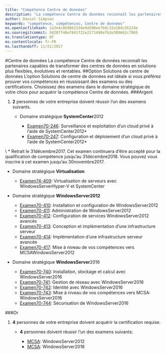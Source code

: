 ```yaml
---
title: "Compétence Centre de données"
description: "La compétence Centre de données reconnaît les partenaires capables de transformer des centres de données en solutions plus flexibles, évolutives et rentables."
author: Daniel Simpson
keywords: "compétence, compétences, Centre de données"
ms.openlocfilehash: 1a3e4c8b9bb2334e9a500ee7b8c32a184c26124e
ms.sourcegitcommit: 5d287f46ef841f21e2171498efb2e309662c7965
ms.translationtype: HT
ms.contentlocale: fr-FR
ms.lasthandoff: 11/21/2017
---
```

#<a name="datacenter"></a>Centre de données
La compétence Centre de données reconnaît les partenaires capables de transformer des centres de données en solutions plus flexibles, évolutives et rentables.
##<a name="datacenter-solutions-option"></a>Option Solutions de centre de données
L’option Solutions de centre de données est idéale si vous préférez prouver vos compétences en réussissant des examens ou des certifications. Choisissez des examens dans le domaine stratégique de votre choix pour acquérir la compétence Centre de données.
###<a name="silver"></a>Argent
1. **2** personnes de votre entreprise doivent réussir l’un des examens suivants.

    - Domaine stratégique **SystemCenter**2012

        - [Examen70-246](https://www.microsoft.com/en-us/learning/exam-70-246.aspx): Surveillance et exploitation d’un cloud privé à l’aide de SystemCenter2012*
        - [Examen70-247](https://www.microsoft.com/en-us/learning/exam-70-247.aspx): Configuration et déploiement d’un cloud privé à l’aide de SystemCenter2012*

\ * Retrait le 31décembre2017. Cet examen continuera d’être accepté pour la qualification de compétence jusqu’au 31décembre2018. Vous pouvez vous inscrire à cet examen jusqu’au 30novembre2017.

   - Domaine stratégique **Virtualisation**

        - [Examen74-409](https://www.microsoft.com/en-us/learning/exam-74-409.aspx): Virtualisation de serveurs avec WindowsServerHyper-V et SystemCenter

   - Domaine stratégique **WindowsServer2012**

        - [Examen70-410](https://www.microsoft.com/en-us/learning/exam-70-410.aspx): Installation et configuration de WindowsServer2012
        - [Examen70-411](https://www.microsoft.com/en-us/learning/exam-70-411.aspx): Administration de WindowsServer2012
        - [Examen70-412](https://www.microsoft.com/en-us/learning/exam-70-412.aspx): Configuration de services WindowsServer2012 avancés
        - [Examen70-413](https://www.microsoft.com/en-us/learning/exam-70-413.aspx): Conception et implémentation d’une infrastructure serveur
        - [Examen70-414](https://www.microsoft.com/en-us/learning/exam-70-414.aspx): Implémentation d’une infrastructure serveur avancée
        - [Examen70-417](https://www.microsoft.com/en-us/learning/exam-70-417.aspx): Mise à niveau de vos compétences vers MCSAWindowsServer2012

   - Domaine stratégique **WindowsServer**2016
        - [Examen70-740](https://www.microsoft.com/en-us/learning/exam-70-740.aspx): Installation, stockage et calcul avec WindowsServer2016
        - [Examen70-741](https://www.microsoft.com/en-us/learning/exam-70-741.aspx): Gestion de réseau avec WindowsServer2016
        - [Examen70-742](https://www.microsoft.com/en-us/learning/exam-70-742.aspx): Identité avec WindowsServer2016
        - [Examen70-743](https://www.microsoft.com/en-us/learning/exam-70-743.aspx): Mise à niveau de vos compétences vers MCSA: WindowsServer2016
        - [Examen70-744](https://www.microsoft.com/en-us/learning/exam-70-744.aspx): Sécurisation de WindowsServer2016

###<a name="gold"></a>Or
1. **4** personnes de votre entreprise doivent acquérir la certification requise.

    - **4** personnes doivent réussir l’un des examens suivants:

        - [MCSA](https://www.microsoft.com/en-us/learning/mcsa-windows-server-certification.aspx): WindowsServer2012
        - [MCSA](https://www.microsoft.com/en-us/learning/mcsa-windows-server-2016-certification.aspx): WindowsServer2016
